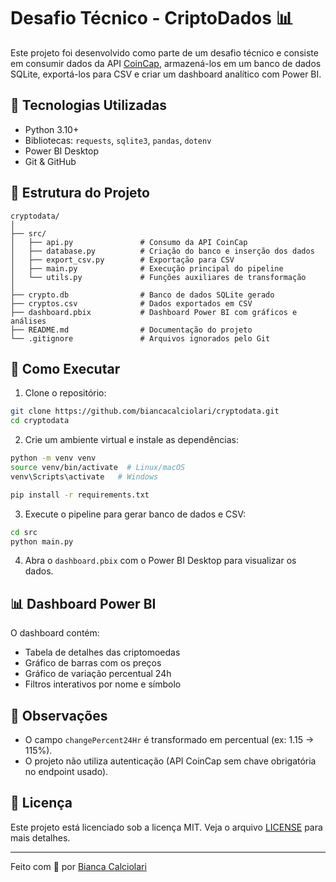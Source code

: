 # Desafio Técnico - CriptoDados 📊

Este projeto foi desenvolvido como parte de um desafio técnico e consiste em consumir dados da API [CoinCap](https://coincap.io/), armazená-los em um banco de dados SQLite, exportá-los para CSV e criar um dashboard analítico com Power BI.

## 🔧 Tecnologias Utilizadas

- Python 3.10+
- Bibliotecas: `requests`, `sqlite3`, `pandas`, `dotenv`
- Power BI Desktop
- Git & GitHub

## 📁 Estrutura do Projeto

```
cryptodata/
│
├── src/
│   ├── api.py               # Consumo da API CoinCap
│   ├── database.py          # Criação do banco e inserção dos dados
│   ├── export_csv.py        # Exportação para CSV
│   ├── main.py              # Execução principal do pipeline
│   └── utils.py             # Funções auxiliares de transformação
│
├── crypto.db                # Banco de dados SQLite gerado
├── cryptos.csv              # Dados exportados em CSV
├── dashboard.pbix           # Dashboard Power BI com gráficos e análises
├── README.md                # Documentação do projeto
└── .gitignore               # Arquivos ignorados pelo Git
```

## 🚀 Como Executar

1. Clone o repositório:

```bash
git clone https://github.com/biancacalciolari/cryptodata.git
cd cryptodata
```

2. Crie um ambiente virtual e instale as dependências:

```bash
python -m venv venv
source venv/bin/activate  # Linux/macOS
venv\Scripts\activate   # Windows

pip install -r requirements.txt
```

3. Execute o pipeline para gerar banco de dados e CSV:

```bash
cd src
python main.py
```

4. Abra o `dashboard.pbix` com o Power BI Desktop para visualizar os dados.

## 📊 Dashboard Power BI

O dashboard contém:

- Tabela de detalhes das criptomoedas
- Gráfico de barras com os preços
- Gráfico de variação percentual 24h
- Filtros interativos por nome e símbolo

## 📌 Observações

- O campo `changePercent24Hr` é transformado em percentual (ex: 1.15 → 115%).
- O projeto não utiliza autenticação (API CoinCap sem chave obrigatória no endpoint usado).

## 📄 Licença

Este projeto está licenciado sob a licença MIT. Veja o arquivo [LICENSE](LICENSE) para mais detalhes.

---

Feito com 💙 por [Bianca Calciolari](https://github.com/biancacalciolari)